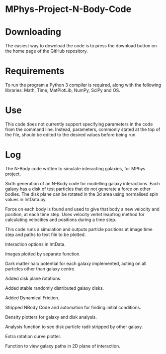 # MPhys-Project-N-Body-Code

# Downloading

The easiest way to download the code is to press the download button on the home page of the GitHub repository.

# Requirements

To run the program a Python 3 compiler is required, along with the following libraries: Math, Time, MatPlotLib, NumPy, SciPy and OS.

# Use

This code does not currently support specifying parameters in the code from the command line. Instead, parameters, commonly stated at the top of the file, should be edited to the desired values before being run.

# Log

The N-Body code written to simulate interacting galaxies, for MPhys project.

Sixth generation of an N-Body code for modelling galaxy interactions. Each galaxy has a disk of test particles that do not generate a force on other bodies. The disk plane can be rotated in the 3d area using normalised spin values in IntData.py.

Force on each body is found and used to give that body a new velocity and position, at each time step. Uses velocity verlet leapfrog method for calculating velocities and positions during a time step.

This code runs a simulation and outputs particle positions at image time step and paths to text file to be plotted.

Interaction options in IntData.

Images plotted by separate function.

Dark matter halo potential for each galaxy implemented, acting on all particles other than galaxy centre.

Added disk plane rotations.

Added stable randomly distributed galaxy disks.

Added Dynamical Friction.

Stripped NBody Code and automation for finding initial conditions.

Density plotters for galaxy and disk analysis.

Analysis function to see disk particle radii stripped by other galaxy.

Extra rotation curve plotter.

Function to view galaxy paths in 2D plane of interaction.
